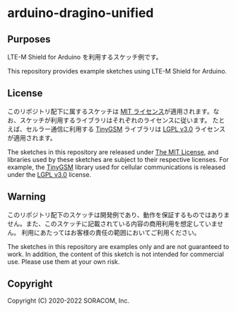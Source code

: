 # arduino-dragino-unified

## Purposes

LTE-M Shield for Arduino を利用するスケッチ例です。

This repository provides example sketches using LTE-M Shield for Arduino.

## License

このリポジトリ配下に属するスケッチは [MIT ライセンス](./LICENSE-MIT)が適用されます。なお、スケッチが利用するライブラリはそれぞれのライセンスに従います。
たとえば、セルラー通信に利用する [TinyGSM](https://github.com/vshymanskyy/TinyGSM) ライブラリは [LGPL v3.0](./LICENSE-LGPLv3) ライセンスが適用されます。

The sketches in this repository are released under [The MIT License](./LICENSE-MIT), and libraries used by these sketches are subject to their respective licenses.
For example, the [TinyGSM](https://github.com/vshymanskyy/TinyGSM) library used for cellular communications is released under the [LGPL v3.0](./LICENSE-LGPLv3) license.

## Warning

このリポジトリ配下のスケッチは開発例であり、動作を保証するものではありません。また、このスケッチに記載されている内容の商用利用を想定していません。
利用にあたってはお客様の責任の範囲においてご利用ください。

The sketches in this repository are examples only and are not guaranteed to work. In addition, the content of this sketch is not intended for commercial use.
Please use them at your own risk.

## Copyright

Copyright (C) 2020-2022 SORACOM, Inc.
